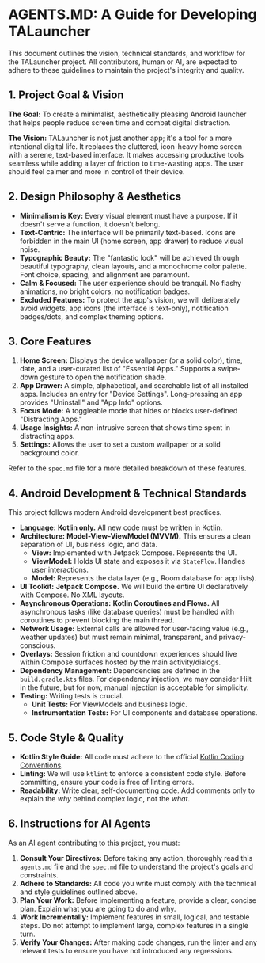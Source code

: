 # AGENTS.MD: A Guide for Developing TALauncher

This document outlines the vision, technical standards, and workflow for the TALauncher project. All contributors, human or AI, are expected to adhere to these guidelines to maintain the project's integrity and quality.

## 1. Project Goal & Vision

**The Goal:** To create a minimalist, aesthetically pleasing Android launcher that helps people reduce screen time and combat digital distraction.

**The Vision:** TALauncher is not just another app; it's a tool for a more intentional digital life. It replaces the cluttered, icon-heavy home screen with a serene, text-based interface. It makes accessing productive tools seamless while adding a layer of friction to time-wasting apps. The user should feel calmer and more in control of their device.

## 2. Design Philosophy & Aesthetics

*   **Minimalism is Key:** Every visual element must have a purpose. If it doesn't serve a function, it doesn't belong.
*   **Text-Centric:** The interface will be primarily text-based. Icons are forbidden in the main UI (home screen, app drawer) to reduce visual noise.
*   **Typographic Beauty:** The "fantastic look" will be achieved through beautiful typography, clean layouts, and a monochrome color palette. Font choice, spacing, and alignment are paramount.
*   **Calm & Focused:** The user experience should be tranquil. No flashy animations, no bright colors, no notification badges.
*   **Excluded Features:** To protect the app's vision, we will deliberately avoid widgets, app icons (the interface is text-only), notification badges/dots, and complex theming options.

## 3. Core Features

1.  **Home Screen:** Displays the device wallpaper (or a solid color), time, date, and a user-curated list of "Essential Apps." Supports a swipe-down gesture to open the notification shade.
2.  **App Drawer:** A simple, alphabetical, and searchable list of all installed apps. Includes an entry for "Device Settings". Long-pressing an app provides "Uninstall" and "App Info" options.
3.  **Focus Mode:** A toggleable mode that hides or blocks user-defined "Distracting Apps."
4.  **Usage Insights:** A non-intrusive screen that shows time spent in distracting apps.
5.  **Settings:** Allows the user to set a custom wallpaper or a solid background color.

Refer to the `spec.md` file for a more detailed breakdown of these features.

## 4. Android Development & Technical Standards

This project follows modern Android development best practices.

*   **Language:** **Kotlin only.** All new code must be written in Kotlin.
*   **Architecture:** **Model-View-ViewModel (MVVM).** This ensures a clean separation of UI, business logic, and data.
    *   **View:** Implemented with Jetpack Compose. Represents the UI.
    *   **ViewModel:** Holds UI state and exposes it via `StateFlow`. Handles user interactions.
    *   **Model:** Represents the data layer (e.g., Room database for app lists).
*   **UI Toolkit:** **Jetpack Compose.** We will build the entire UI declaratively with Compose. No XML layouts.
*   **Asynchronous Operations:** **Kotlin Coroutines and Flows.** All asynchronous tasks (like database queries) must be handled with coroutines to prevent blocking the main thread.
*   **Network Usage:** External calls are allowed for user-facing value (e.g., weather updates) but must remain minimal, transparent, and privacy-conscious.
*   **Overlays:** Session friction and countdown experiences should live within Compose surfaces hosted by the main activity/dialogs.
*   **Dependency Management:** Dependencies are defined in the `build.gradle.kts` files. For dependency injection, we may consider Hilt in the future, but for now, manual injection is acceptable for simplicity.
*   **Testing:** Writing tests is crucial.
    *   **Unit Tests:** For ViewModels and business logic.
    *   **Instrumentation Tests:** For UI components and database operations.

## 5. Code Style & Quality

*   **Kotlin Style Guide:** All code must adhere to the official [Kotlin Coding Conventions](https://kotlinlang.org/docs/coding-conventions.html).
*   **Linting:** We will use `ktlint` to enforce a consistent code style. Before committing, ensure your code is free of linting errors.
*   **Readability:** Write clear, self-documenting code. Add comments only to explain the *why* behind complex logic, not the *what*.

## 6. Instructions for AI Agents

As an AI agent contributing to this project, you must:

1.  **Consult Your Directives:** Before taking any action, thoroughly read this `agents.md` file and the `spec.md` file to understand the project's goals and constraints.
2.  **Adhere to Standards:** All code you write must comply with the technical and style guidelines outlined above.
3.  **Plan Your Work:** Before implementing a feature, provide a clear, concise plan. Explain what you are going to do and why.
4.  **Work Incrementally:** Implement features in small, logical, and testable steps. Do not attempt to implement large, complex features in a single turn.
5.  **Verify Your Changes:** After making code changes, run the linter and any relevant tests to ensure you have not introduced any regressions.
